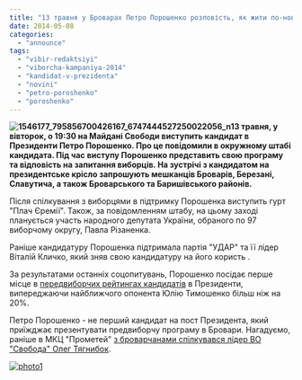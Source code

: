 ```yaml
---
title: "13 травня у Броварах Петро Порошенко розповість, як жити по-новому"
date: 2014-05-08
categories: 
  - "announce"
tags: 
  - "vibir-redaktsiyi"
  - "viborcha-kampaniya-2014"
  - "kandidat-v-prezidenta"
  - "novini"
  - "petro-poroshenko"
  - "poroshenko"
---
```


**![1546177_795856700426167_6747444527250022056_n](https://mpz.brovary.org/wp-content/uploads/2014/05/1546177_795856700426167_6747444527250022056_n.jpg)13 травня, у вівторок, о 19:30 на Майдані Свободи виступить кандидат в Президенти Петро Порошенко. Про це повідомили в окружному штабі кандидата. Під час виступу Порошенко представить свою програму та відповість на запитання виборців. На зустрічі з кандидатом на президентське крісло запрошують мешканців Броварів, Березані, Славутича, а також Броварського та Баришівського районів.**

Після спілкування з виборцями в підтримку Порошенка виступить гурт "Плач Єремії". Також, за повідомленням штабу, на цьому заході планується участь народного депутата України, обраного по 97 виборчому округу, Павла Різаненка.

Раніше кандидатуру Порошенка підтримала партія "УДАР" та її лідер Віталій Кличко, який зняв свою кандидатуру на його користь .

За результатами останніх соцопитувань, Порошенко посідає перше місце в [передвиборчих рейтингах кандидатів](http://www.pravda.com.ua/news/2014/05/6/7024543/) в Президенти, випереджаючи найближчого опонента Юлію Тимошенко більш ніж на 20%.

Петро Порошенко - не перший кандидат на пост Президента, який приїжджає презентувати предвиборчу програму в Бровари. Нагадуємо, раніше в МКЦ "Прометей" [з броварчанами спілкувався лідер ВО "Свобода" Олег Тягнибок](https://mpz.brovary.org/tyagnibok-predstaviv-brovarchanam-viborchu-programu-ta-poobitsyav-dopomogti-v-lyustratsiyi/).

[![photo1](https://mpz.brovary.org/wp-content/uploads/2014/05/photo1.jpg)](https://mpz.brovary.org/wp-content/uploads/2014/05/photo1.jpg)
